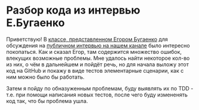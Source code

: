 # Разбор кода из интервью Е.Бугаенко
Приветствую! В [классе, представленном Егором Бугаенко](https://gist.github.com/yegor256/6335539) для обсуждения на [публичном интервью на нашем канале](https://youtu.be/UUhB4rVlIoU) было интересно покопаться. Как и сказал Егор, там содержится множество ошибок, влекущих возможные проблемы. Мне удалось найти некоторое кол-во из них, о чём в дальнейшем и пойдёт речь, но для начала выложу этот код на GitHub и покажу в виде тестов элементарные сценарии, как с ним можно было бы работать.

Затем я пойду по обназуженным проблемам, буду выявлять их по TDD - т.е. при помощи написания новых тестов, после чего буду измененять код так, что бы проблема ушла.
